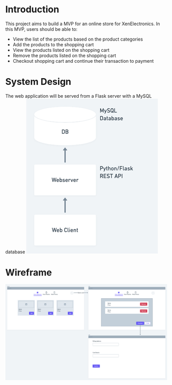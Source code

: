 # Introduction

This project aims to build a MVP for an online store for XenElectronics. In this MVP, users should be able to:
- View the list of the products based on the product categories
- Add the products to the shopping cart
- View the products listed on the shopping cart
- Remove the products listed on the shopping cart
- Checkout shopping cart and continue their transaction to payment

# System Design
The web application will be served from a Flask server with a MySQL database
![System Design](/assets/system_design.png)

# Wireframe
![Wireframe](/assets/wireframe.png)